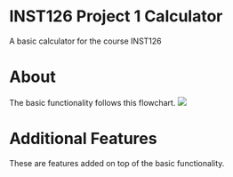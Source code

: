 
# INST126 Project 1 Calculator

A basic calculator for the course INST126
# About

The basic functionality follows this flowchart.
![](https://github.com/oviu/INST126/Project1/flowchart.png)

# Additional Features

These are features added on top of the basic functionality.
